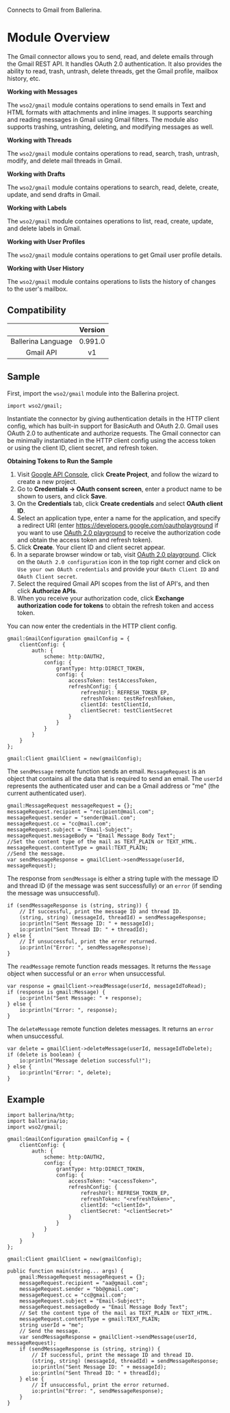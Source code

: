 Connects to Gmail from Ballerina. 

# Module Overview

The Gmail connector allows you to send, read, and delete emails through the Gmail REST API. It handles OAuth 2.0 
authentication. It also provides the ability to read, trash, untrash, delete threads, get the Gmail profile, mailbox 
history, etc.

**Working with Messages**

The `wso2/gmail` module contains operations to send emails in Text and HTML formats with attachments and inline images. 
It supports searching and reading messages in Gmail using Gmail filters. The module also supports trashing, untrashing, 
deleting, and modifying messages as well.

**Working with Threads**

The `wso2/gmail` module contains operations to read, search, trash, untrash, modify, and delete mail threads in Gmail.

**Working with Drafts**

The `wso2/gmail` module contains operations to search, read, delete, create, update, and send drafts in Gmail.   

**Working with Labels**

The `wso2/gmail` module containes operations to list, read, create, update, and delete labels in Gmail.

**Working with User Profiles**

The `wso2/gmail` module contains operations to get Gmail user profile details.

**Working with User History**

The `wso2/gmail` module contains operations to lists the history of changes to the user's mailbox.

## Compatibility
|                    |    Version     |  
|:------------------:|:--------------:|
| Ballerina Language | 0.991.0         |
| Gmail API          | v1             |

## Sample
First, import the `wso2/gmail` module into the Ballerina project.
```ballerina
import wso2/gmail;
```
Instantiate the connector by giving authentication details in the HTTP client config, which has built-in support for 
BasicAuth and OAuth 2.0. Gmail uses OAuth 2.0 to authenticate and authorize requests. The Gmail connector can be 
minimally instantiated in the HTTP client config using the access token or using the client ID, client secret, 
and refresh token.

**Obtaining Tokens to Run the Sample**

1. Visit [Google API Console](https://console.developers.google.com), click **Create Project**, and follow the wizard to create a new project.
2. Go to **Credentials -> OAuth consent screen**, enter a product name to be shown to users, and click **Save**.
3. On the **Credentials** tab, click **Create credentials** and select **OAuth client ID**. 
4. Select an application type, enter a name for the application, and specify a redirect URI (enter https://developers.google.com/oauthplayground if you want to use 
[OAuth 2.0 playground](https://developers.google.com/oauthplayground) to receive the authorization code and obtain the 
access token and refresh token). 
5. Click **Create**. Your client ID and client secret appear. 
6. In a separate browser window or tab, visit [OAuth 2.0 playground](https://developers.google.com/oauthplayground). Click on the `OAuth 2.0 configuration`
 icon in the top right corner and click on `Use your own OAuth credentials` and provide your `OAuth Client ID` and `OAuth Client secret`.
7. Select the required Gmail API scopes from the list of API's, and then click **Authorize APIs**.
8. When you receive your authorization code, click **Exchange authorization code for tokens** to obtain the refresh token and access token.

You can now enter the credentials in the HTTP client config. 
```ballerina
gmail:GmailConfiguration gmailConfig = {
    clientConfig: {
        auth: {
            scheme: http:OAUTH2,
            config: {
                grantType: http:DIRECT_TOKEN,
                config: {
                    accessToken: testAccessToken,
                    refreshConfig: {
                        refreshUrl: REFRESH_TOKEN_EP,
                        refreshToken: testRefreshToken,
                        clientId: testClientId,
                        clientSecret: testClientSecret
                    }
                }
            }
        }
    }
};

gmail:Client gmailClient = new(gmailConfig);
```
The `sendMessage` remote function sends an email. `MessageRequest` is an object that contains all the data that is required
to send an email. The `userId` represents the authenticated user and can be a Gmail address or "me" (the current authenticated user).

```ballerina
gmail:MessageRequest messageRequest = {};
messageRequest.recipient = "recipient@mail.com";
messageRequest.sender = "sender@mail.com";
messageRequest.cc = "cc@mail.com";
messageRequest.subject = "Email-Subject";
messageRequest.messageBody = "Email Message Body Text";
//Set the content type of the mail as TEXT_PLAIN or TEXT_HTML.
messageRequest.contentType = gmail:TEXT_PLAIN;
//Send the message.
var sendMessageResponse = gmailClient->sendMessage(userId, messageRequest);
```

The response from `sendMessage` is either a string tuple with the message ID and thread ID (if the message was sent successfully) or an `error` (if sending the message was unsuccessful).

```ballerina
if (sendMessageResponse is (string, string)) {
    // If successful, print the message ID and thread ID.
    (string, string) (messageId, threadId) = sendMessageResponse;
    io:println("Sent Message ID: " + messageId);
    io:println("Sent Thread ID: " + threadId);
} else {
    // If unsuccessful, print the error returned.
    io:println("Error: ", sendMessageResponse);
}
```

The `readMessage` remote function reads messages. It returns the `Message` object when successful or an `error` when unsuccessful.

```ballerina
var response = gmailClient->readMessage(userId, messageIdToRead);
if (response is gmail:Message) {
    io:println("Sent Message: " + response);
} else {
    io:println("Error: ", response);
}
```

The `deleteMessage` remote function deletes messages. It returns an `error` when unsuccessful.

```ballerina    
var delete = gmailClient->deleteMessage(userId, messageIdToDelete);
if (delete is boolean) {
    io:println("Message deletion successful!");
} else {
    io:println("Error: ", delete);
}
```

## Example

```ballerina
import ballerina/http;
import ballerina/io;
import wso2/gmail;

gmail:GmailConfiguration gmailConfig = {
    clientConfig: {
        auth: {
            scheme: http:OAUTH2,
            config: {
                grantType: http:DIRECT_TOKEN,
                config: {
                    accessToken: "<accessToken>",
                    refreshConfig: {
                        refreshUrl: REFRESH_TOKEN_EP,
                        refreshToken: "<refreshToken>",
                        clientId: "<clientId>",
                        clientSecret: "<clientSecret>"
                    }
                }
            }
        }
    }
};

gmail:Client gmailClient = new(gmailConfig);

public function main(string... args) {
    gmail:MessageRequest messageRequest = {};
    messageRequest.recipient = "aa@gmail.com";
    messageRequest.sender = "bb@gmail.com";
    messageRequest.cc = "cc@gmail.com";
    messageRequest.subject = "Email-Subject";
    messageRequest.messageBody = "Email Message Body Text";
    // Set the content type of the mail as TEXT_PLAIN or TEXT_HTML.
    messageRequest.contentType = gmail:TEXT_PLAIN;
    string userId = "me";
    // Send the message.
    var sendMessageResponse = gmailClient->sendMessage(userId, messageRequest);
    if (sendMessageResponse is (string, string)) {
        // If successful, print the message ID and thread ID.
        (string, string) (messageId, threadId) = sendMessageResponse;
        io:println("Sent Message ID: " + messageId);
        io:println("Sent Thread ID: " + threadId);
    } else {
        // If unsuccessful, print the error returned.
        io:println("Error: ", sendMessageResponse);
    }
}
```